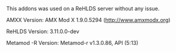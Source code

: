 This addons was used on a ReHLDS server without any issue. 

AMXX Version: AMX Mod X 1.9.0.5294 (http://www.amxmodx.org)

ReHLDS Version: 3.11.0.0-dev

Metamod -R Version: Metamod-r v1.3.0.86, API (5:13)
